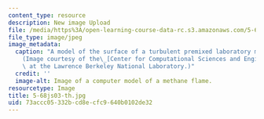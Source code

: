 ```yaml
---
content_type: resource
description: New image Upload
file: /media/https%3A/open-learning-course-data-rc.s3.amazonaws.com/5-68j-kinetics-of-chemical-reactions-spring-2003/73accc05332bcd8ecfc9640b0102de32_5-68js03-th.jpg
file_type: image/jpeg
image_metadata:
  caption: "A model of the surface of a turbulent premixed laboratory methane flame.\_\
    (Image courtesy of the\_[Center for Computational Sciences and Engineering](http://seesar.lbl.gov/ccse/index.html)\
    \ at the Lawrence Berkeley National Laboratory.)"
  credit: ''
  image-alt: Image of a computer model of a methane flame.
resourcetype: Image
title: 5-68js03-th.jpg
uid: 73accc05-332b-cd8e-cfc9-640b0102de32
---
```

